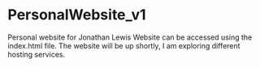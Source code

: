 # PersonalWebsite_v1
Personal website for Jonathan Lewis
Website can be accessed using the index.html file.
The website will be up shortly, I am exploring different hosting services.
